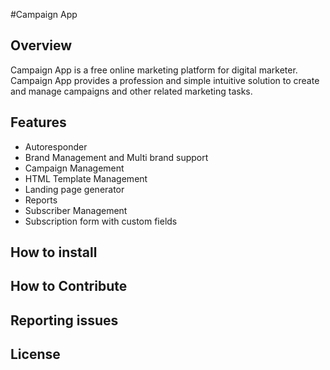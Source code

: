 #Campaign App
## Overview
Campaign App is a free online marketing platform for digital marketer. Campaign App provides a profession and simple intuitive solution to create and manage campaigns and other related marketing tasks.

## Features
* Autoresponder
* Brand Management and Multi brand support
* Campaign Management
* HTML Template Management
* Landing page generator
* Reports
* Subscriber Management
* Subscription form with custom fields

## How to install


## How to Contribute

## Reporting issues

## License

